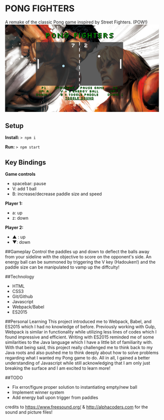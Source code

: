 # PONG FIGHTERS

A remake of the classic Pong game inspired by Street Fighters. (POW!)
![pong screenshot](/public/images/pong_scrnshot.png)

## Setup
**Install:**
`> npm i`

**Run:**
`> npm start`

## Key Bindings
**Game controls**
 * spacebar: pause
 * V: add 1 ball
 * B: increase/decrease paddle size and speed

**Player 1:**
 * a: up
 * z: down

**Player 2:**
 * ▲ : up
 * ▼: down

##Gameplay
Control the paddles up and down to deflect the balls away from your sideline with the objective to score on the opponent's side. An energy ball can be summoned by triggering the V key (Hadouken!) and the paddle size can be manipulated to vamp up the diffculty!

##Technology 
 * HTML
 * CSS3
 * Git/Github
 * Javascript
 * Webpack/Babel
 * ES2015

##Personal Learning
This project introduced me to Webpack, Babel, and ES2015 which I had no knowledge of before. Previously working with Gulp, Webpack is similar in functionality while utilizing less lines of codes which I found impressive and efficient. Writing with ES2015 reminded me of some similarities to the Java language which I have a little bit of familiarity with. With that being said, this project really challenged me to think back to my Java roots and also pushed me to think deeply about how to solve problems regarding what I wanted my Pong game to do. All in all, I gained a better understanding of Javascript while still acknowledging that I am only just breaking the surface and I am excited to learn more!

##TODO
 * Fix error/figure proper solution to instantiating empty/new ball
 * Implement winner system
 * Add energy ball upon trigger from paddles

 credits to https://www.freesound.org/ & http://alphacoders.com for the sound and picture files!